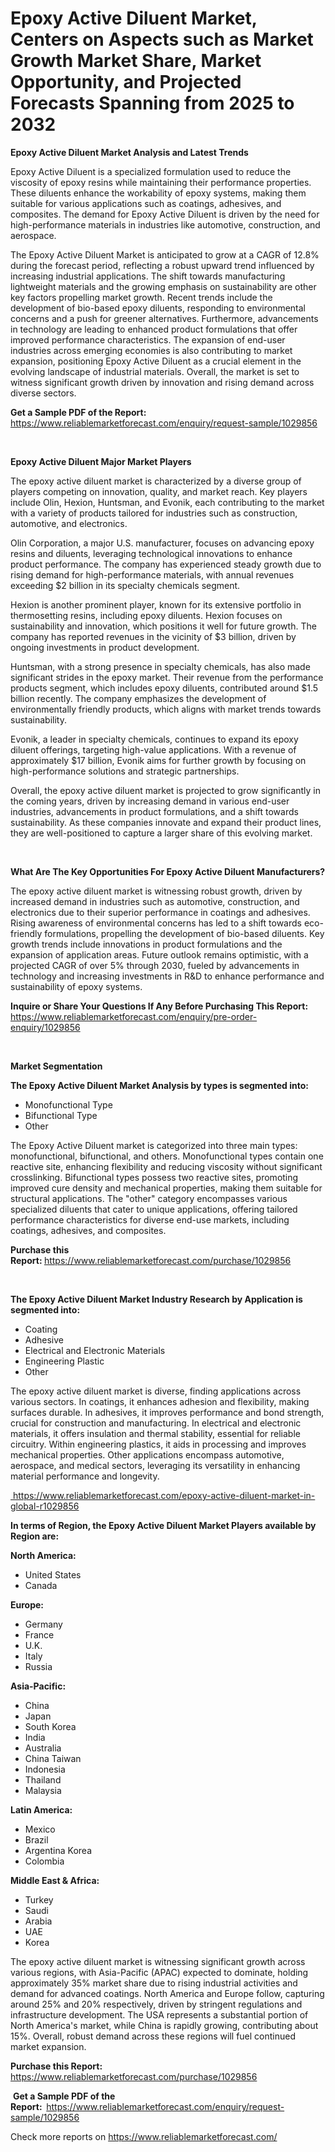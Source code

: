 <p><h1>Epoxy Active Diluent Market, Centers on Aspects such as Market Growth Market Share, Market Opportunity, and Projected Forecasts Spanning from 2025 to 2032</h1></p><p><strong>Epoxy Active Diluent Market Analysis and Latest Trends</strong></p>
<p><p>Epoxy Active Diluent is a specialized formulation used to reduce the viscosity of epoxy resins while maintaining their performance properties. These diluents enhance the workability of epoxy systems, making them suitable for various applications such as coatings, adhesives, and composites. The demand for Epoxy Active Diluent is driven by the need for high-performance materials in industries like automotive, construction, and aerospace. </p><p>The Epoxy Active Diluent Market is anticipated to grow at a CAGR of 12.8% during the forecast period, reflecting a robust upward trend influenced by increasing industrial applications. The shift towards manufacturing lightweight materials and the growing emphasis on sustainability are other key factors propelling market growth. Recent trends include the development of bio-based epoxy diluents, responding to environmental concerns and a push for greener alternatives. Furthermore, advancements in technology are leading to enhanced product formulations that offer improved performance characteristics. The expansion of end-user industries across emerging economies is also contributing to market expansion, positioning Epoxy Active Diluent as a crucial element in the evolving landscape of industrial materials. Overall, the market is set to witness significant growth driven by innovation and rising demand across diverse sectors.</p></p>
<p><strong>Get a Sample PDF of the Report:&nbsp;</strong> <a href="https://www.reliablemarketforecast.com/enquiry/request-sample/1029856?utm_campaign=3046&utm_medium=2&utm_source=Github&utm_content=ia&utm_term=21032025&utm_id=epoxy-active-diluent">https://www.reliablemarketforecast.com/enquiry/request-sample/1029856</a></p>
<p>&nbsp;</p>
<p><strong>Epoxy Active Diluent Major Market Players</strong></p>
<p><p>The epoxy active diluent market is characterized by a diverse group of players competing on innovation, quality, and market reach. Key players include Olin, Hexion, Huntsman, and Evonik, each contributing to the market with a variety of products tailored for industries such as construction, automotive, and electronics.</p><p>Olin Corporation, a major U.S. manufacturer, focuses on advancing epoxy resins and diluents, leveraging technological innovations to enhance product performance. The company has experienced steady growth due to rising demand for high-performance materials, with annual revenues exceeding $2 billion in its specialty chemicals segment. </p><p>Hexion is another prominent player, known for its extensive portfolio in thermosetting resins, including epoxy diluents. Hexion focuses on sustainability and innovation, which positions it well for future growth. The company has reported revenues in the vicinity of $3 billion, driven by ongoing investments in product development.</p><p>Huntsman, with a strong presence in specialty chemicals, has also made significant strides in the epoxy market. Their revenue from the performance products segment, which includes epoxy diluents, contributed around $1.5 billion recently. The company emphasizes the development of environmentally friendly products, which aligns with market trends towards sustainability.</p><p>Evonik, a leader in specialty chemicals, continues to expand its epoxy diluent offerings, targeting high-value applications. With a revenue of approximately $17 billion, Evonik aims for further growth by focusing on high-performance solutions and strategic partnerships.</p><p>Overall, the epoxy active diluent market is projected to grow significantly in the coming years, driven by increasing demand in various end-user industries, advancements in product formulations, and a shift towards sustainability. As these companies innovate and expand their product lines, they are well-positioned to capture a larger share of this evolving market.</p></p>
<p>&nbsp;</p>
<p><strong>What Are The Key Opportunities For Epoxy Active Diluent Manufacturers?</strong></p>
<p><p>The epoxy active diluent market is witnessing robust growth, driven by increased demand in industries such as automotive, construction, and electronics due to their superior performance in coatings and adhesives. Rising awareness of environmental concerns has led to a shift towards eco-friendly formulations, propelling the development of bio-based diluents. Key growth trends include innovations in product formulations and the expansion of application areas. Future outlook remains optimistic, with a projected CAGR of over 5% through 2030, fueled by advancements in technology and increasing investments in R&D to enhance performance and sustainability of epoxy systems.</p></p>
<p><strong>Inquire or Share Your Questions If Any Before Purchasing This Report:</strong> <a href="https://www.reliablemarketforecast.com/enquiry/pre-order-enquiry/1029856?utm_campaign=3046&utm_medium=2&utm_source=Github&utm_content=ia&utm_term=21032025&utm_id=epoxy-active-diluent">https://www.reliablemarketforecast.com/enquiry/pre-order-enquiry/1029856</a></p>
<p>&nbsp;</p>
<p><strong>Market Segmentation</strong></p>
<p><strong>The Epoxy Active Diluent Market Analysis by types is segmented into:</strong></p>
<p><ul><li>Monofunctional Type</li><li>Bifunctional Type</li><li>Other</li></ul></p>
<p><p>The Epoxy Active Diluent market is categorized into three main types: monofunctional, bifunctional, and others. Monofunctional types contain one reactive site, enhancing flexibility and reducing viscosity without significant crosslinking. Bifunctional types possess two reactive sites, promoting improved cure density and mechanical properties, making them suitable for structural applications. The "other" category encompasses various specialized diluents that cater to unique applications, offering tailored performance characteristics for diverse end-use markets, including coatings, adhesives, and composites.</p></p>
<p><strong>Purchase this Report:&nbsp;</strong><a href="https://www.reliablemarketforecast.com/purchase/1029856?utm_campaign=3046&utm_medium=2&utm_source=Github&utm_content=ia&utm_term=21032025&utm_id=epoxy-active-diluent">https://www.reliablemarketforecast.com/purchase/1029856</a></p>
<p>&nbsp;</p>
<p><strong>The Epoxy Active Diluent Market Industry Research by Application is segmented into:</strong></p>
<p><ul><li>Coating</li><li>Adhesive</li><li>Electrical and Electronic Materials</li><li>Engineering Plastic</li><li>Other</li></ul></p>
<p><p>The epoxy active diluent market is diverse, finding applications across various sectors. In coatings, it enhances adhesion and flexibility, making surfaces durable. In adhesives, it improves performance and bond strength, crucial for construction and manufacturing. In electrical and electronic materials, it offers insulation and thermal stability, essential for reliable circuitry. Within engineering plastics, it aids in processing and improves mechanical properties. Other applications encompass automotive, aerospace, and medical sectors, leveraging its versatility in enhancing material performance and longevity.</p></p>
<p><a href="https://www.reliablemarketforecast.com/epoxy-active-diluent-market-in-global-r1029856?utm_campaign=3046&utm_medium=2&utm_source=Github&utm_content=ia&utm_term=21032025&utm_id=epoxy-active-diluent">&nbsp;https://www.reliablemarketforecast.com/epoxy-active-diluent-market-in-global-r1029856</a></p>
<p><strong>In terms of Region, the Epoxy Active Diluent Market Players available by Region are:</strong></p>
<p>
    <p> <strong> North America: </strong>
        <ul>
            <li>United States</li>
            <li>Canada</li>
        </ul>
        </p> 
    <p> <strong> Europe: </strong>
        <ul>
            <li>Germany</li>
            <li>France</li>
            <li>U.K.</li>
            <li>Italy</li>
            <li>Russia</li>
        </ul>
        </p> 
    <p> <strong> Asia-Pacific: </strong>
        <ul>
            <li>China</li>
            <li>Japan</li>
            <li>South Korea</li>
            <li>India</li>
            <li>Australia</li>
            <li>China Taiwan</li>
            <li>Indonesia</li>
            <li>Thailand</li>
            <li>Malaysia</li>
        </ul>
        </p> 
    <p> <strong> Latin America: </strong>
        <ul>
            <li>Mexico</li>
            <li>Brazil</li>
            <li>Argentina Korea</li>
            <li>Colombia</li>
        </ul>
        </p> 
    <p> <strong> Middle East & Africa: </strong>
        <ul>
            <li>Turkey</li>
            <li>Saudi</li>
            <li>Arabia</li>
            <li>UAE</li>
            <li>Korea</li>
        </ul>
    </p>
    </p>
<p><p>The epoxy active diluent market is witnessing significant growth across various regions, with Asia-Pacific (APAC) expected to dominate, holding approximately 35% market share due to rising industrial activities and demand for advanced coatings. North America and Europe follow, capturing around 25% and 20% respectively, driven by stringent regulations and infrastructure development. The USA represents a substantial portion of North America's market, while China is rapidly growing, contributing about 15%. Overall, robust demand across these regions will fuel continued market expansion.</p></p>
<p><strong>Purchase this Report: </strong><a href="https://www.reliablemarketforecast.com/purchase/1029856?utm_campaign=3046&utm_medium=2&utm_source=Github&utm_content=ia&utm_term=21032025&utm_id=epoxy-active-diluent">https://www.reliablemarketforecast.com/purchase/1029856</a></p>
<p>&nbsp;<strong>Get a Sample PDF of the Report:&nbsp;&nbsp;</strong><a href="https://www.reliablemarketforecast.com/enquiry/request-sample/1029856?utm_campaign=3046&utm_medium=2&utm_source=Github&utm_content=ia&utm_term=21032025&utm_id=epoxy-active-diluent">https://www.reliablemarketforecast.com/enquiry/request-sample/1029856</a></p>
<p><strong></strong></p>
<p>Check more reports on <a href="https://www.reliablemarketforecast.com/?utm_campaign=3046&utm_medium=2&utm_source=Github&utm_content=ia&utm_term=21032025&utm_id=epoxy-active-diluent">https://www.reliablemarketforecast.com/</a></p>